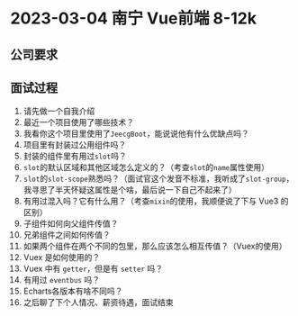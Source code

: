 # 2023-03-04 南宁 Vue前端 8-12k

## 公司要求

<vImageViewer alt="查看招聘要求" src="/images/2023-03-06-nanning-vue.jpg"/>

## 面试过程

1. 请先做一个自我介绍
2. 最近一个项目使用了哪些技术？
3. 我看你这个项目里使用了`JeecgBoot`，能说说他有什么优缺点吗？
4. 项目里有封装过公用组件吗？
5. 封装的组件里有用过`slot`吗？
6. `slot`的默认区域和其他区域怎么定义的？（考查`slot`的`name`属性使用）
7. `slot`的`slot-scope`熟悉吗？（面试官这个发音不标准，我听成了`slot-group`，我寻思了半天怀疑这属性是个啥，最后说一下自己不起来了）
8. 有用过混入吗？它有什么用？（考查`mixin`的使用，我顺便说了下与 Vue3 的区别）
9. 子组件如何向父组件传值？
10. 兄弟组件之间如何传值？
11. 如果两个组件在两个不同的包里，那么应该怎么相互传值？（Vuex的使用）
12. Vuex 是如何使用的？
13. Vuex 中有 `getter`，但是有 `setter` 吗？
14. 有用过 `eventbus` 吗？
15. Echarts各版本有啥不同吗？
16. 之后聊了下个人情况、薪资待遇，面试结束

